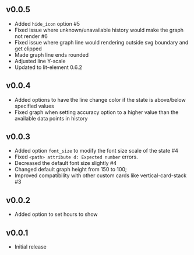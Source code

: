 ## v0.0.5
- Added `hide_icon` option #5
- Fixed issue where unknown/unavailable history would make the graph not render #6
- Fixed issue where graph line would rendering outside svg boundary and get clipped
- Made graph line ends rounded
- Adjusted line Y-scale
- Updated to lit-element 0.6.2

## v0.0.4
- Added options to have the line change color if the state is above/below specified values
- Fixed graph when setting accuracy option to a higher value than the available data points in history

## v0.0.3
- Added option `font_size` to modify the font size scale of the state #4
- Fixed `<path> attribute d: Expected number` errors.
- Decreased the default font size slightly #4
- Changed default graph height from 150 to 100;
- Improved compatibility with other custom cards like vertical-card-stack #3

## v0.0.2
- Added option to set hours to show

## v0.0.1
- Initial release
